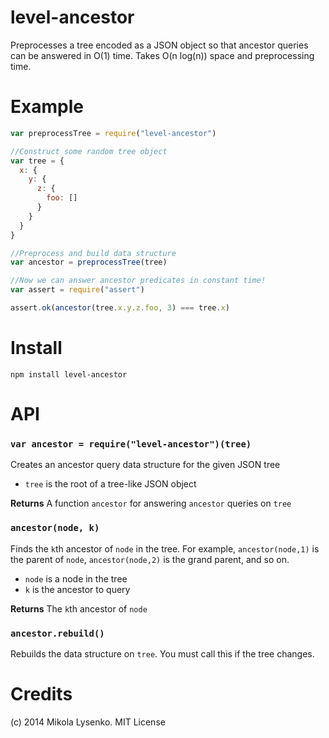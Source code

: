 level-ancestor
==============
Preprocesses a tree encoded as a JSON object so that ancestor queries can be answered in O(1) time.  Takes O(n log(n)) space and preprocessing time.

# Example

```javascript
var preprocessTree = require("level-ancestor")

//Construct some random tree object
var tree = {
  x: {
    y: {
      z: {
        foo: []
      }
    }
  }
}

//Preprocess and build data structure
var ancestor = preprocessTree(tree)

//Now we can answer ancestor predicates in constant time!
var assert = require("assert")

assert.ok(ancestor(tree.x.y.z.foo, 3) === tree.x)
```

# Install

```
npm install level-ancestor
```

# API

### `var ancestor = require("level-ancestor")(tree)`
Creates an ancestor query data structure for the given JSON tree

* `tree` is the root of a tree-like JSON object

**Returns** A function `ancestor` for answering `ancestor` queries on `tree`

### `ancestor(node, k)`
Finds the `k`th ancestor of `node` in the tree.  For example, `ancestor(node,1)` is the parent of `node`, `ancestor(node,2)` is the grand parent, and so on.

* `node` is a node in the tree
* `k` is the ancestor to query

**Returns** The `k`th ancestor of `node`

### `ancestor.rebuild()`
Rebuilds the data structure on `tree`.  You must call this if the tree changes.

# Credits
(c) 2014 Mikola Lysenko. MIT License